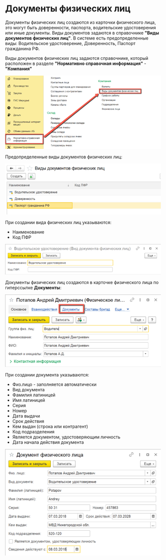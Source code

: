 # Документы физических лиц

Документы физических лиц создаются из карточки физического лица, это могут быть доверенности, паспорта, водительские удостоверения или иные документы. Виды документов задаются в справочнике **"Виды документов физических лиц"**. В системе есть предопределенные виды: Водительское удостоверение, Доверенность, Паспорт гражданина РФ.

Виды документов физических лиц задаются справочнике, который расположен в разделе **"Нормативно справочная информация"** - **"Компания"**

[![1][1]][1]

Предопределенные виды документов физических лиц:

[![2][2]][2]

При создании вида физических лиц указываются:

- Наименование
- Код ПФР

[![3][3]][3]

Документы физических лиц создаются в карточке физического лица по гиперссылке **Документы**:

[![4][4]][4]

При создании документа указываются:

- Физ.лицо - заполняется автоматически
- Вид документа
- Фамилия латиницей
- Имя латиницей
- Серия
- Номер
- Дата выдачи
- Срок действия
- Кем выдан (строка или контрагент)
- Код подразделения
- Является документом, удостоверяющим личность
- Дата начала действия документа

[![5][5]][5]

[1]:DocumentsOfIndividuals.assets/1.png
[2]:DocumentsOfIndividuals.assets/2.png
[3]:DocumentsOfIndividuals.assets/3.png
[4]:DocumentsOfIndividuals.assets/4.png
[5]:DocumentsOfIndividuals.assets/5.png

